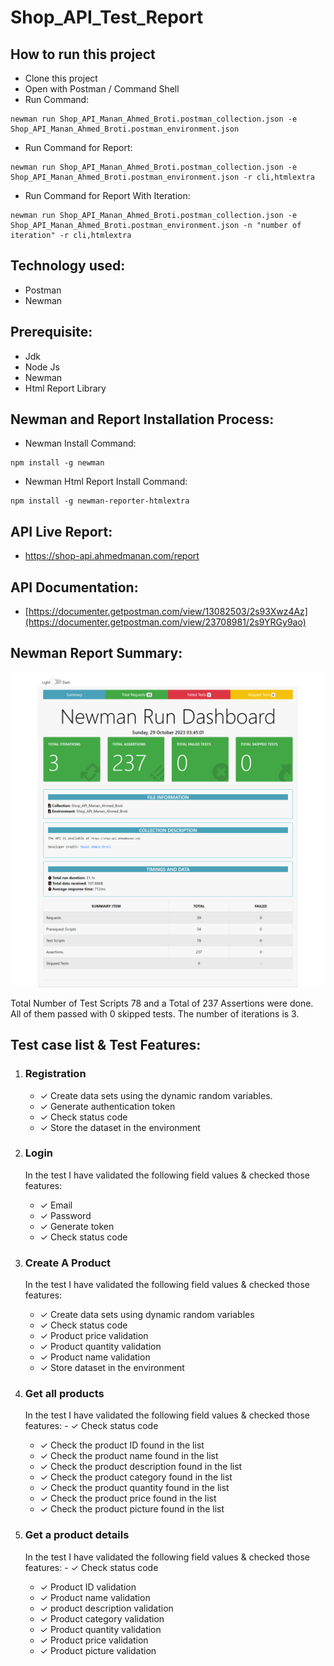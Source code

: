 # Shop_API_Test_Report

## How to run this project
- Clone this project
- Open with Postman / Command Shell
- Run Command:  
```console 
newman run Shop_API_Manan_Ahmed_Broti.postman_collection.json -e Shop_API_Manan_Ahmed_Broti.postman_environment.json
```
- Run Command for Report: 
```console 
newman run Shop_API_Manan_Ahmed_Broti.postman_collection.json -e Shop_API_Manan_Ahmed_Broti.postman_environment.json -r cli,htmlextra
```
- Run Command for Report With Iteration: 
```console 
newman run Shop_API_Manan_Ahmed_Broti.postman_collection.json -e Shop_API_Manan_Ahmed_Broti.postman_environment.json -n "number of iteration" -r cli,htmlextra
```

## Technology used:
- Postman
- Newman

## Prerequisite:
- Jdk
- Node Js
- Newman
- Html Report Library

## Newman and Report Installation Process:
- Newman Install Command:
```console
npm install -g newman
```
- Newman Html Report Install Command:
```console
npm install -g newman-reporter-htmlextra
```
## API Live Report:
- https://shop-api.ahmedmanan.com/report

## API Documentation:
- [https://documenter.getpostman.com/view/13082503/2s93Xwz4Az](https://documenter.getpostman.com/view/23708981/2s9YRGy9ao)

## Newman Report Summary:
![Test Summary](summary.png)

Total Number of Test Scripts 78 and a Total of 237 Assertions were done. All of them passed with 0 skipped tests. The number of iterations is 3.

## Test case list & Test Features:
1. ### Registration
   - &check; Create data sets using the dynamic random variables.
   - &check; Generate authentication token
   - &check; Check status code
   - &check; Store the dataset in the environment

2. ### Login
	In the test I have validated the following field values & checked those features:
 	- &check; Email
 	- &check; Password
 	- &check; Generate token
 	- &check; Check status code
3. ### Create A Product
	In the test I have validated the following field values & checked those features:
 	- &check; Create data sets using dynamic random variables
	- &check; Check status code
 	- &check; Product price validation
 	- &check; Product quantity validation
 	- &check; Product name validation
	- &check; Store dataset in the environment
 3. ### Get all products
	In the test I have validated the following field values & checked those features:
     	- &check; Check status code 
 	- &check; Check the product ID found in the list
 	- &check; Check the product name found in the list
 	- &check; Check the product description found in the list
	- &check; Check the product category found in the list
   	- &check; Check the product quantity found in the list
    	<li>&check; Check the product price found in the list</li>
     	<li>&check; Check the product picture found in the list</li>
 3. ### Get a product details
	In the test I have validated the following field values & checked those features:
     	- &check; Check status code 
 	- &check; Product ID validation
 	- &check; Product name validation
 	- &check; product description validation
	- &check; Product category validation
   	- &check; Product quantity validation
    	<li>&check; Product price validation </li>
     	<li>&check; Product picture validation </li>
